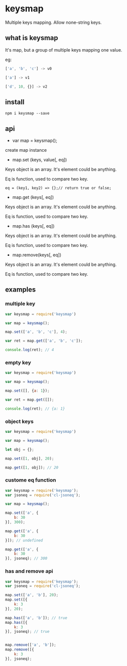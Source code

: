 # keysmap

Multiple keys mapping. Allow none-string keys.

## what is keysmap

It's map, but a group of multiple keys mapping one value.

eg:
```js
['a', 'b', 'c'] -> v0

['a'] -> v1

['d', 10, {}] -> v2
```

## install

`npm i keysmap --save`

## api

- var map = keysmap();

create map instance

- map.set (keys, value[, eq]) 

Keys object is an array. It's element could be anything.

Eq is function, used to compare two key.

`eq = (key1, key2) => {};// return true or false;`

- map.get (keys[, eq])

Keys object is an array. It's element could be anything.

Eq is function, used to compare two key.

- map.has (keys[, eq])

Keys object is an array. It's element could be anything.

Eq is function, used to compare two key.

- map.remove(keys[, eq])

Keys object is an array. It's element could be anything.

Eq is function, used to compare two key.

## examples

### multiple key

```js
var keysmap = require('keysmap')

var map = keysmap();

map.set(['a', 'b', 'c'], 4);

var ret = map.get(['a', 'b', 'c']);

console.log(ret); // 4
```

### empty key

```js
var keysmap = require('keysmap')

var map = keysmap();

map.set([], {a: 1});

var ret = map.get([]);

console.log(ret); // {a: 1}

```

### object keys

```js
var keysmap = require('keysmap')

var map = keysmap();

let obj = {};

map.set([1, obj], 20);

map.get([1, obj]); // 20
```

### custome eq function

```js
var keysmap = require('keysmap');
var jsoneq = require('cl-jsoneq');

var map = keysmap();

map.set(['a', {
    b: 30
}], 300);

map.get(['a', {
    b: 30
}]); // undefined

map.get(['a', {
    b: 30
}], jsoneq); // 300
```

### has and remove api

```js
var keysmap = require('keysmap');
var jsoneq = require('cl-jsoneq');

map.set(['a', 'b'], 20);
map.set([{
    k: 3
}], 20);

map.has(['a', 'b']); // true
map.has([{
    k: 3
}], jsoneq); // true


map.remove(['a', 'b']);
map.remove([{
    k: 3
}], jsoneq);
```
